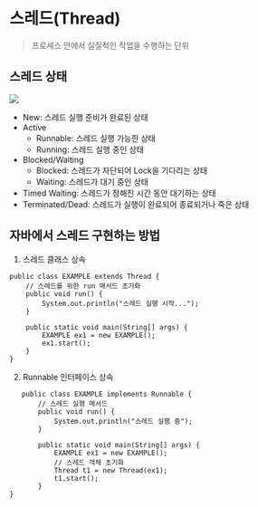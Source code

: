 # 스레드(Thread)
> 프로세스 안에서 실질적인 작업을 수행하는 단위

## 스레드 상태
<img src="https://github.com/justlikeryu/TIL/assets/111476710/81a579f7-0ab4-4b53-87df-e999cbfd437c">

- New: 스레드 실행 준비가 완료된 상태
- Active
  - Runnable: 스레드 실행 가능한 상태
  - Running: 스레드 실행 중인 상태
- Blocked/Waiting
  - Blocked: 스레드가 자단되어 Lock을 기다리는 상태
  - Waiting: 스레드가 대기 중인 상태
- Timed Waiting: 스레드가 정해진 시간 동안 대기하는 상태
- Terminated/Dead: 스레드가 실행이 완료되어 종료되거나 죽은 상태

## 자바에서 스레드 구현하는 방법
1. 스레드 클래스 상속
```
public class EXAMPLE extends Thread {
    // 스레드를 위한 run 메서드 초기화
    public void run() {
        System.out.println("스레드 실행 시작...");
    }
    
    public static void main(String[] args) {
        EXAMPLE ex1 = new EXAMPLE();
        ex1.start();
    }
}
```
2. Runnable 인터페이스 상속
```
   public class EXAMPLE implements Runnable {
       // 스레드 실행 메서드
       public void run() {
           System.out.println("스레드 실행 중");
       }

       public static void main(String[] args) {
           EXAMPLE ex1 = new EXAMPLE();
           // 스레드 객체 초기화
           Thread t1 = new Thread(ex1);
           t1.start();
       }
}
```